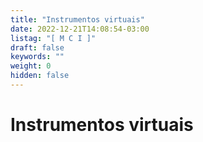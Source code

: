 ```yaml
---
title: "Instrumentos virtuais"
date: 2022-12-21T14:08:54-03:00
listag: "[ M C I ]"
draft: false
keywords: ""
weight: 0
hidden: false
---
```

# Instrumentos virtuais